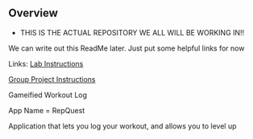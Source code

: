 ## Overview

- THIS IS THE ACTUAL REPOSITORY WE ALL WILL BE WORKING IN!!

We can write out this ReadMe later. Just put some helpful links for now

Links:
[Lab Instructions](https://cuboulder-csci3308.pages.dev/docs/labs/lab8)

[Group Project Instructions](https://cuboulder-csci3308.pages.dev/docs/project/)

Gameified Workout Log 

App Name = RepQuest

Application that lets you log your workout, and allows you to level up

